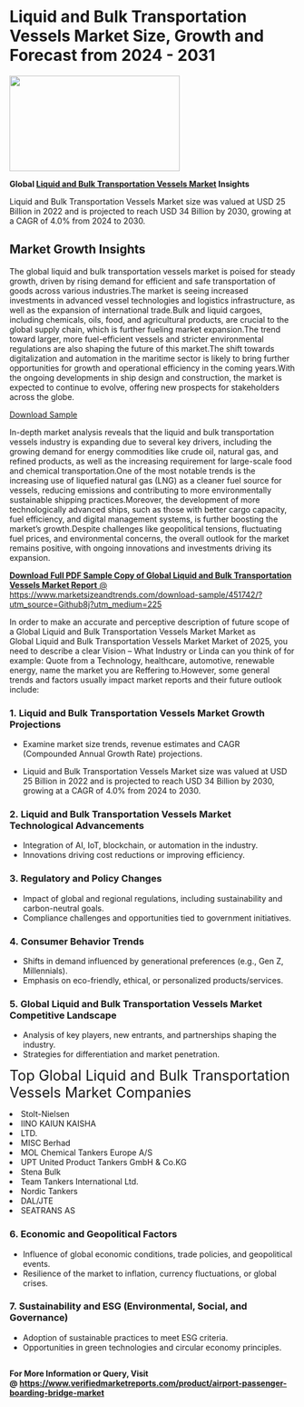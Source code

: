 <H1>Liquid and Bulk Transportation Vessels Market Size, Growth and Forecast from 2024 - 2031</H1><img class="aligncenter size-medium wp-image-584254" src="https://thirdeyenews.in/wp-content/uploads/2024/09/Global-Market-Research-300x168.jpeg" alt="" width="300" height="168" /><p><strong>Global&nbsp;<a href="https://www.marketsizeandtrends.com/download-sample/451742/?utm_source=Github8j?utm_medium=225">Liquid and Bulk Transportation Vessels Market</a> Insights</strong></p><p>Liquid and Bulk Transportation Vessels Market size was valued at USD 25 Billion in 2022 and is projected to reach USD 34 Billion by 2030, growing at a CAGR of 4.0% from 2024 to 2030.</p><p><h2>Market Growth Insights</h2> <p>The global liquid and bulk transportation vessels market is poised for steady growth, driven by rising demand for efficient and safe transportation of goods across various industries.The market is seeing increased investments in advanced vessel technologies and logistics infrastructure, as well as the expansion of international trade.Bulk and liquid cargoes, including chemicals, oils, food, and agricultural products, are crucial to the global supply chain, which is further fueling market expansion.The trend toward larger, more fuel-efficient vessels and stricter environmental regulations are also shaping the future of this market.The shift towards digitalization and automation in the maritime sector is likely to bring further opportunities for growth and operational efficiency in the coming years.With the ongoing developments in ship design and construction, the market is expected to continue to evolve, offering new prospects for stakeholders across the globe.</p> <p><a href="sample_download_link">Download Sample</a></p> <p>In-depth market analysis reveals that the liquid and bulk transportation vessels industry is expanding due to several key drivers, including the growing demand for energy commodities like crude oil, natural gas, and refined products, as well as the increasing requirement for large-scale food and chemical transportation.One of the most notable trends is the increasing use of liquefied natural gas (LNG) as a cleaner fuel source for vessels, reducing emissions and contributing to more environmentally sustainable shipping practices.Moreover, the development of more technologically advanced ships, such as those with better cargo capacity, fuel efficiency, and digital management systems, is further boosting the market’s growth.Despite challenges like geopolitical tensions, fluctuating fuel prices, and environmental concerns, the overall outlook for the market remains positive, with ongoing innovations and investments driving its expansion.</p> <p><a href="sample_download_link"></p><p><span class=""><strong>Download Full PDF Sample Copy of Global Liquid and Bulk Transportation Vessels Market Report</strong> @ <a href="https://www.marketsizeandtrends.com/download-sample/451742/?utm_source=Github8j?utm_medium=225" target="_blank">https://www.marketsizeandtrends.com/download-sample/451742/?utm_source=Github8j?utm_medium=225</a></span></p><p>In order to make an accurate and perceptive description of future scope of a Global&nbsp;Liquid and Bulk Transportation Vessels Market Market as Global&nbsp;Liquid and Bulk Transportation Vessels Market Market of 2025, you need to describe a clear Vision &ndash; What Industry or Linda can you think of for example: Quote from a Technology, healthcare, automotive, renewable energy, name the market you are Reffering to.However, some general trends and factors usually impact market reports and their future outlook include:</p><h3>1.&nbsp;<strong>Liquid and Bulk Transportation Vessels Market Growth Projections</strong></h3><ul><li>Examine market size trends, revenue estimates and CAGR (Compounded Annual Growth Rate) projections.</li><li><p>Liquid and Bulk Transportation Vessels Market size was valued at USD 25 Billion in 2022 and is projected to reach USD 34 Billion by 2030, growing at a CAGR of 4.0% from 2024 to 2030.</p></li></ul><h3>2.&nbsp;<strong>Liquid and Bulk Transportation Vessels Market Technological Advancements</strong></h3><ul><li>Integration of AI, IoT, blockchain, or automation in the industry.</li><li>Innovations driving cost reductions or improving efficiency.</li></ul><h3>3.&nbsp;<strong>Regulatory and Policy Changes</strong></h3><ul><li>Impact of global and regional regulations, including sustainability and carbon-neutral goals.</li><li>Compliance challenges and opportunities tied to government initiatives.</li></ul><h3>4.&nbsp;<strong>Consumer Behavior Trends</strong></h3><ul><li>Shifts in demand influenced by generational preferences (e.g., Gen Z, Millennials).</li><li>Emphasis on eco-friendly, ethical, or personalized products/services.</li></ul><h3>5.&nbsp;<strong>Global Liquid and Bulk Transportation Vessels Market Competitive Landscape</strong></h3><ul><li>Analysis of key players, new entrants, and partnerships shaping the industry.</li><li>Strategies for differentiation and market penetration.</li></ul><p data-pm-slice="1 1 []"><span style="color: inherit; font-family: inherit; font-size: 25px;">Top Global Liquid and Bulk Transportation Vessels Market Companies</span></p><div class="" data-test-id=""><p><li>Stolt-Nielsen</li><li> IINO KAIUN KAISHA</li><li> LTD.</li><li> MISC Berhad</li><li> MOL Chemical Tankers Europe A/S</li><li> UPT United Product Tankers GmbH & Co.KG</li><li> Stena Bulk</li><li> Team Tankers International Ltd.</li><li> Nordic Tankers</li><li> DAL/JTE</li><li> SEATRANS AS</li></p></div><h3>6.&nbsp;<strong>Economic and Geopolitical Factors</strong></h3><ul><li>Influence of global economic conditions, trade policies, and geopolitical events.</li><li>Resilience of the market to inflation, currency fluctuations, or global crises.</li></ul><h3>7.&nbsp;<strong>Sustainability and ESG (Environmental, Social, and Governance)</strong></h3><ul><li>Adoption of sustainable practices to meet ESG criteria.</li><li>Opportunities in green technologies and circular economy principles.</li></ul><h2><strong style="font-size: 14px;">For More Information or Query, Visit @&nbsp;</strong><a style="background-color: #ffffff; font-size: 14px;" href="https://www.marketsizeandtrends.com/report/liquid-and-bulk-transportation-vessels-market/" target="_blank">https://www.verifiedmarketreports.com/product/airport-passenger-boarding-bridge-market</a></h2>